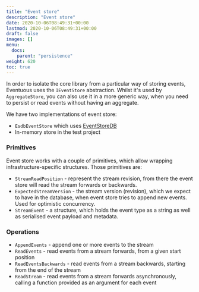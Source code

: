 ```yaml
---
title: "Event store"
description: "Event store"
date: 2020-10-06T08:49:31+00:00
lastmod: 2020-10-06T08:49:31+00:00
draft: false
images: []
menu:
  docs:
    parent: "persistence"
weight: 620
toc: true
---
```


In order to isolate the core library from a particular way of storing events, Eventuous uses the `IEventStore` abstraction. Whilst it's used by `AggregateStore`, you can also use it in a more generic way, when you need to persist or read events without having an aggregate.

We have two implementations of event store:
- `EsdbEventStore` which uses [EventStoreDB](https://eventstore.com)
- In-memory store in the test project

### Primitives

Event store works with a couple of primitives, which allow wrapping infrastructure-specific structures. Those primitives are:

- `StreamReadPosition` - represent the stream revision, from there the event store will read the stream forwards or backwards.
- `ExpectedStreamVersion` - the stream version (revision), which we expect to have in the database, when event store tries to append new events. Used for optimistic concurrency.
- `StreamEvent` - a structure, which holds the event type as a string as well as serialised event payload and metadata.

### Operations

- `AppendEvents` - append one or more events to the stream
- `ReadEvents` - read events from a stream forwards, from a given start position
- `ReadEventsBackwards` - read events from a stream backwards, starting from the end of the stream
- `ReadStream` - read events from a stream forwards asynchronously, calling a function provided as an argument for each event
